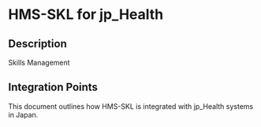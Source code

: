 # HMS-SKL for jp_Health

## Description

Skills Management

## Integration Points

This document outlines how HMS-SKL is integrated with jp_Health systems in Japan.
